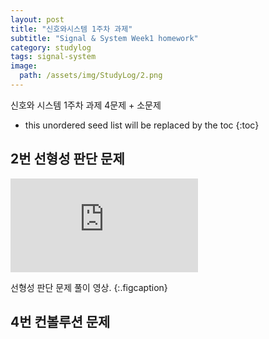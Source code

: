 ```yaml
---
layout: post
title: "신호와시스템 1주차 과제"
subtitle: "Signal & System Week1 homework"
category: studylog
tags: signal-system
image:
  path: /assets/img/StudyLog/2.png
---
```


신호와 시스템 1주차 과제 4문제 + 소문제

<!--more-->

* this unordered seed list will be replaced by the toc
{:toc}

## 2번 선형성 판단 문제

[Ark68 SE]: https://arkstudio.shop/product/group-buy-ark68-r2/

<div class="iframe-container">
    <iframe src="https://www.youtube.com/watch?v=OkpC7Z6aEec&list=PL_iJu012NOxcDuKgSjTKJZJd3bQtkAyZU&index=11" frameborder="0" allow="accelerometer; autoplay; clipboard-write; encrypted-media; gyroscope; picture-in-picture" allowfullscreen></iframe>
</div>

선형성 판단 문제 풀이 영상.
{:.figcaption}


## 4번 컨볼루션 문제
